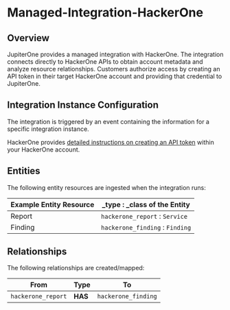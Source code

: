 # Managed-Integration-HackerOne

## Overview

JupiterOne provides a managed integration with HackerOne. The integration
connects directly to HackerOne APIs to obtain account metadata and
analyze resource relationships. Customers authorize access by creating an API
token in their target HackerOne account and providing that credential to
JupiterOne.

## Integration Instance Configuration

The integration is triggered by an event containing the information for a
specific integration instance.

HackerOne provides [detailed instructions on creating an API token][1]
within your HackerOne account.

## Entities

The following entity resources are ingested when the integration runs:

| Example Entity Resource | \_type : \_class of the Entity        |
| ----------------------- | ------------------------------------- |
| Report                  | `hackerone_report` : `Service`        |
| Finding                 | `hackerone_finding` : `Finding`       |

## Relationships

The following relationships are created/mapped:

| From              | Type    | To                    |
| ----------------- | ------- | --------------------- |
| `hackerone_report`| **HAS** | `hackerone_finding`   |

[1]: https://jupiterone.io/